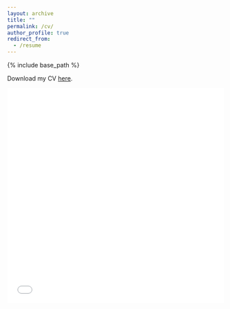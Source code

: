 ```yaml
---
layout: archive
title: ""
permalink: /cv/
author_profile: true
redirect_from:
  - /resume
---
```


{% include base_path %}

Download my CV [here](/nadjavanthoff.github.io//files/CV_Nadja_vantHoff.pdf).

<iframe src="/files/CV_Nadja_vantHoff.pdf" width="100%" height="500" frameborder="no" border="0" marginwidth="0" marginheight="0"></iframe>



